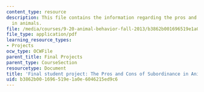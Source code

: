 ```yaml
---
content_type: resource
description: This file contains the information regarding the pros and cons of subordinance
  in animals.
file: /media/courses/9-20-animal-behavior-fall-2013/b3862b001696519e1a0e6046215ed9c6_MIT9_20F13_Montano_Bailey.pdf
file_type: application/pdf
learning_resource_types:
- Projects
ocw_type: OCWFile
parent_title: Final Projects
parent_type: CourseSection
resourcetype: Document
title: 'Final student project: The Pros and Cons of Subordinance in Animals'
uid: b3862b00-1696-519e-1a0e-6046215ed9c6
---
```

